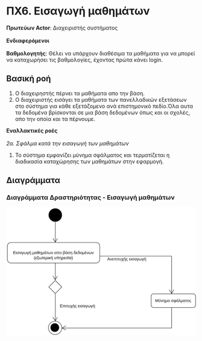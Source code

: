 # ΠΧ6. Εισαγωγή μαθημάτων

**Πρωτεύων Actor**: Διαχειριστής συστήματος <br><br/>
**Ενδιαφερόμενοι**<br><br/>
**Βαθμολογητής**: Θέλει να υπάρχουν διαθέσιμα τα μαθήματα για να μπορεί να καταχωρήσει τις βαθμολογίες, έχοντας πρώτα κάνει login.

## Βασική ροή
1. Ο διαχειρηστής πέρνει τα μαθήματα απο την βάση.
2. Ο διαχειριστής εισάγει τα μαθήματα των πανελλαδικών εξετάσεων στο σύστημα για κάθε εξετάζομενο ανά επιστημονικό πεδίο.Όλα αυτα τα δεδομένα βρίσκονται
   σε μια βάση δεδομένων όπως και οι σχολές, απο την οποία και τα πέρνουμε.

**Εναλλακτικές ροές**<br><br/>
*2α. Σφάλμα κατά την εισαγωγή των μαθημάτων*
1. Το σύστημα εμφανίζει μύνημα σφάλματος και τερματίζεται η διαδικασία καταχώρησης των μαθημάτων στην εφαρμογή.

## Διαγράμματα
### Διαγράμματα Δραστηριότητας - Εισαγωγή μαθημάτων

![Διάγραμμα δραστηριότητας - Εισαγωγή τμημάτων](uml/requirements/activity-insert-lessons.png)
